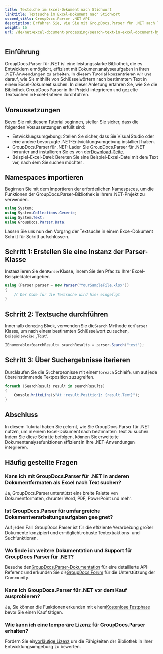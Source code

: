 ```yaml
---
title: Textsuche im Excel-Dokument nach Stichwort
linktitle: Textsuche im Excel-Dokument nach Stichwort
second_title: GroupDocs.Parser .NET API
description: Erfahren Sie, wie Sie mit GroupDocs.Parser für .NET nach Text in Excel-Dokumenten suchen. Integrieren Sie erweiterte Textsuchfunktionen in Ihre .NET-Anwendungen.
weight: 16
url: /de/net/excel-document-processing/search-text-in-excel-document-by-keyword/
---
```

## Einführung
GroupDocs.Parser für .NET ist eine leistungsstarke Bibliothek, die es Entwicklern ermöglicht, effizient mit Dokumentanalyseaufgaben in ihren .NET-Anwendungen zu arbeiten. In diesem Tutorial konzentrieren wir uns darauf, wie Sie mithilfe von Schlüsselwörtern nach bestimmtem Text in einem Excel-Dokument suchen. In dieser Anleitung erfahren Sie, wie Sie die Bibliothek GroupDocs.Parser in Ihr Projekt integrieren und gezielte Textsuchen in Excel-Dateien durchführen.
## Voraussetzungen
Bevor Sie mit diesem Tutorial beginnen, stellen Sie sicher, dass die folgenden Voraussetzungen erfüllt sind:
- Entwicklungsumgebung: Stellen Sie sicher, dass Sie Visual Studio oder eine andere bevorzugte .NET-Entwicklungsumgebung installiert haben.
-  GroupDocs.Parser für .NET: Laden Sie GroupDocs.Parser für .NET herunter und installieren Sie es von der[Download-Seite](https://releases.groupdocs.com/parser/net/).
- Beispiel-Excel-Datei: Bereiten Sie eine Beispiel-Excel-Datei mit dem Text vor, nach dem Sie suchen möchten.

## Namespaces importieren
Beginnen Sie mit dem Importieren der erforderlichen Namespaces, um die Funktionen der GroupDocs.Parser-Bibliothek in Ihrem .NET-Projekt zu verwenden.
```csharp
using System;
using System.Collections.Generic;
using System.Text;
using GroupDocs.Parser.Data;
```

Lassen Sie uns nun den Vorgang der Textsuche in einem Excel-Dokument Schritt für Schritt aufschlüsseln.
## Schritt 1: Erstellen Sie eine Instanz der Parser-Klasse
 Instanziieren Sie den`Parser`Klasse, indem Sie den Pfad zu Ihrer Excel-Beispieldatei angeben.
```csharp
using (Parser parser = new Parser("YourSampleFile.xlsx"))
{
    // Der Code für die Textsuche wird hier eingefügt
}
```
## Schritt 2: Textsuche durchführen
 Innerhalb der`using` Block, verwenden Sie die`Search` Methode der`Parser` Klasse, um nach einem bestimmten Schlüsselwort zu suchen, beispielsweise „Test“.
```csharp
IEnumerable<SearchResult> searchResults = parser.Search("test");
```
## Schritt 3: Über Suchergebnisse iterieren
 Durchlaufen Sie die Suchergebnisse mit einem`foreach` Schleife, um auf jede übereinstimmende Textposition zuzugreifen.
```csharp
foreach (SearchResult result in searchResults)
{
    Console.WriteLine($"At {result.Position}: {result.Text}");
}
```

## Abschluss
In diesem Tutorial haben Sie gelernt, wie Sie GroupDocs.Parser für .NET nutzen, um in einem Excel-Dokument nach bestimmtem Text zu suchen. Indem Sie diese Schritte befolgen, können Sie erweiterte Dokumentanalysefunktionen effizient in Ihre .NET-Anwendungen integrieren.

## Häufig gestellte Fragen
### Kann ich mit GroupDocs.Parser für .NET in anderen Dokumentformaten als Excel nach Text suchen?
Ja, GroupDocs.Parser unterstützt eine breite Palette von Dokumentformaten, darunter Word, PDF, PowerPoint und mehr.
### Ist GroupDocs.Parser für umfangreiche Dokumentverarbeitungsaufgaben geeignet?
Auf jeden Fall! GroupDocs.Parser ist für die effiziente Verarbeitung großer Dokumente konzipiert und ermöglicht robuste Textextraktions- und Suchfunktionen.
### Wo finde ich weitere Dokumentation und Support für GroupDocs.Parser für .NET?
 Besuche den[GroupDocs.Parser-Dokumentation](https://tutorials.groupdocs.com/parser/net/) für eine detaillierte API-Referenz und erkunden Sie die[GroupDocs Forum](https://forum.groupdocs.com/c/parser/17) für die Unterstützung der Community.
### Kann ich GroupDocs.Parser für .NET vor dem Kauf ausprobieren?
 Ja, Sie können die Funktionen erkunden mit einem[Kostenlose Testphase](https://releases.groupdocs.com/) bevor Sie einen Kauf tätigen.
### Wie kann ich eine temporäre Lizenz für GroupDocs.Parser erhalten?
 Fordern Sie ein[vorläufige Lizenz](https://purchase.groupdocs.com/temporary-license/) um die Fähigkeiten der Bibliothek in Ihrer Entwicklungsumgebung zu bewerten.